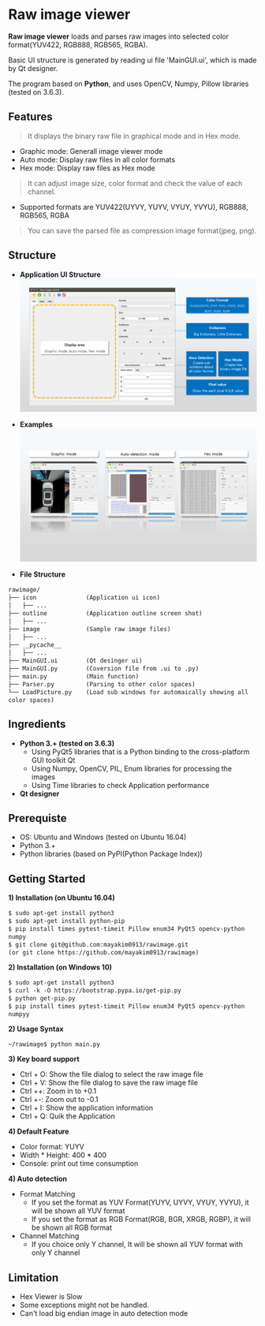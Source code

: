 # Raw image viewer
**Raw image viewer** loads and parses raw images into selected color format(YUV422, RGB888, RGB565, RGBA).

Basic UI structure is generated by reading ui file 'MainGUI.ui', which is made by Qt designer.

The program based on **Python**, and uses OpenCV, Numpy, Pillow libraries (tested on 3.6.3).

## Features
> It displays the binary raw file in graphical mode and in Hex mode.
* Graphic mode: Generall image viewer mode
* Auto mode: Display raw files in all color formats
* Hex mode: Display raw files as Hex mode
> It can adjust image size, color format and check the value of each channel.
* Supported formats are YUV422(UYVY, YUYV, VYUY, YVYU), RGB888, RGB565, RGBA
> You can save the parsed file as compression image format(jpeg, png).

## Structure
* **Application UI Structure**
![Image_Info](./outline/Slide1.PNG)

* **Examples**
![Image_Info](./outline/Slide2.PNG)


* **File Structure**
```
rawimage/
├── icon              (Application ui icon)
│   ├── ...
├── outline           (Application outline screen shot)
│   ├── ...
├── image             (Sample raw image files)
│   ├── ...
├── __pycache__
│   ├── ...
├── MainGUI.ui        (Qt desinger ui)
├── MainGUI.py        (Coversion file from .ui to .py)
├── main.py           (Main function)
├── Parser.py         (Parsing to other color spaces)
└── LoadPicture.py    (Load sub windows for automaically showing all color spaces)
```

## Ingredients
* **Python 3.+ (tested on 3.6.3)**
  * Using PyQt5 libraries that is a Python binding to the cross-platform GUI toolkit Qt
  * Using Numpy, OpenCV, PIL, Enum libraries for processing the images
  * Using Time libraries to check Application performance
* **Qt designer**


## Prerequiste
* OS: Ubuntu and Windows (tested on Ubuntu 16.04)
* Python 3.+
* Python libraries (based on PyPI(Python Package Index))


## Getting Started 
**1) Installation (on Ubuntu 16.04)**
```
$ sudo apt-get install python3
$ sudo apt-get install python-pip
$ pip install times pytest-timeit Pillow enum34 PyQt5 opencv-python numpy
$ git clone git@github.com:mayakim0913/rawimage.git
(or git clone https://github.com/mayakim0913/rawimage)
```
**2) Installation (on Windows 10)**
```
$ sudo apt-get install python3
$ curl -k -O https://bootstrap.pypa.io/get-pip.py
$ python get-pip.py
$ pip install times pytest-timeit Pillow enum34 PyQt5 opencv-python numpyy
```

**2) Usage Syntax**
```
~/rawimage$ python main.py
```

**3) Key board support**
* Ctrl + O: Show the file dialog to select the raw image file
* Ctrl + V: Show the file dialog to save the raw image file
* Ctrl ++: Zoom in to +0.1
* Ctrl +-: Zoom out to -0.1
* Ctrl + I: Show the application information
* Ctrl + Q: Quik the Application


**4) Default Feature**
* Color format: YUYV
* Width * Height: 400 * 400
* Console: print out time consumption


**4) Auto detection**
* Format Matching
  - If you set the format as YUV Format(YUYV, UYVY, VYUY, YVYU), it will be shown all YUV format
  - If you set the format as RGB Format(RGB, BGR, XRGB, RGBP), it will be shown all RGB format
* Channel Matching
  - If you choice only Y channel, It will be shown all YUV format with only Y channel


## Limitation
* Hex Viewer is Slow
* Some exceptions might not be handled.
* Can't load big endian image in auto detection mode

